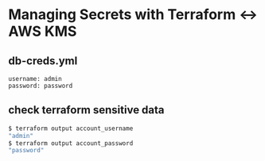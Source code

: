 # Managing Secrets with Terraform <-> AWS KMS

## db-creds.yml
```
username: admin
password: password
```


## check terraform sensitive data
```bash
$ terraform output account_username
"admin"
$ terraform output account_password
"password"
```